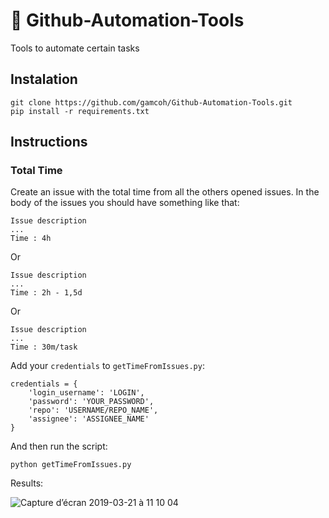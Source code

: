 # 🔧 Github-Automation-Tools
Tools to automate certain tasks

## Instalation
```
git clone https://github.com/gamcoh/Github-Automation-Tools.git
pip install -r requirements.txt
```

## Instructions
### Total Time
Create an issue with the total time from all the others opened issues.
In the body of the issues you should have something like that:

```
Issue description
...
Time : 4h
```
Or
```
Issue description
...
Time : 2h - 1,5d
```
Or
```
Issue description
...
Time : 30m/task
```

Add your `credentials` to `getTimeFromIssues.py`:
```
credentials = {
	'login_username': 'LOGIN',
	'password': 'YOUR_PASSWORD',
	'repo': 'USERNAME/REPO_NAME',
	'assignee': 'ASSIGNEE_NAME'
}
```

And then run the script:
```
python getTimeFromIssues.py
```

Results:

![Capture d’écran 2019-03-21 à 11 10 04](https://user-images.githubusercontent.com/18115514/54745486-eb516300-4bc9-11e9-941f-c6184d663104.png)



